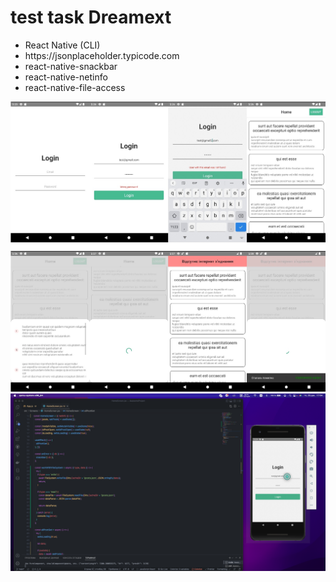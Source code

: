 # test task Dreamext

<ul>
<li>React Native (CLI)</li>
<li>https://jsonplaceholder.typicode.com</li>
<li>react-native-snackbar</li>
<li>react-native-netinfo</li>
<li>react-native-file-access</li>
</ul>

![GitHub actions settings](./screenshots.jpg) ![GitHub actions settings](./screenshot.png)
